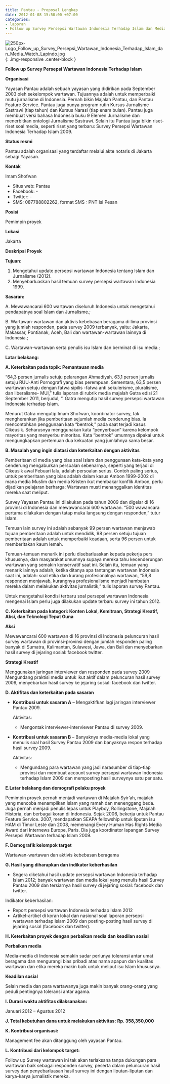 ```yaml
---
title: Pantau - Proposal Lengkap
date: 2012-01-08 15:50:00 +07:00
categories:
- laporan
- Follow up Survey Persepsi Wartawan Indonesia Terhadap Islam dan Media Watch Lapindo
---
```


![250px-Logo_Follow_up_Survey_Persepsi_Wartawan_Indonesia_Terhadap_Islam_dan_Media_Watch_Lapindo.jpg](/uploads/250px-Logo_Follow_up_Survey_Persepsi_Wartawan_Indonesia_Terhadap_Islam_dan_Media_Watch_Lapindo.jpg){: .img-responsive .center-block }

**Follow up Survey Persepsi Wartawan Indonesia Terhadap Islam**

**Organisasi**

Yayasan Pantau adalah sebuah yayasan yang didirikan pada September 2003 oleh sekelompok wartawan. Tujuannya adalah untuk memperbaiki mutu jurnalisme di Indonesia. Pernah bikin Majalah Pantau, dan Pantau Feature Service. Pantau juga punya program rutin Kursus Jurnalisme Sastrawi (tiap tahun) dan Kursus Narasi (tiap enam bulan). Pantau juga membuat versi bahasa Indonesia buku 9 Elemen Jurnalisme dan menerbitkan ontologi Jurnalisme Sastrawi. Selain itu Pantau juga bikin riset-riset soal media, seperti riset yang terbaru: Survey Persepsi Wartawan Indonesia Terhadap Islam 2009.

**Status resmi**

Pantau adalah organisasi yang terdaftar melalui akte notaris di Jakarta sebagi Yayasan.

**Kontak**

Imam Shofwan
* Situs web: Pantau
* Facebook: -
* Twitter: -
* SMS: 087788802262, format SMS : PNT <spasi> Isi Pesan

**Posisi**

Pemimpin proyek

**Lokasi**

Jakarta

**Deskripsi Proyek**

**Tujuan:**

1. Mengetahui update persepsi wartawan Indonesia tentang Islam dan Jurnalisme (2012).
2. Menyebarluaskan hasil temuan survey persepsi wartawan Indonesia 1999.

**Sasaran:**

A. Mewawancarai 600 wartawan diseluruh Indonesia untuk mengetahui pendapatnya soal Islam dan Jurnalisme.;

B. Wartawan-wartawan dan aktivis kebebasan beragama di lima provinsi yang jumlah responden, pada survey 2009 terbanyak, yaitu: Jakarta, Makassar, Pontianak, Aceh, Bali dan wartawan-wartawan lainnya di Indonesia.;

C. Wartawan-wartawan serta penulis isu Islam dan berminat di isu media.;

**Latar belakang:**

**A. Keterkaitan pada topik: Pemantauan media**

  “64,3 persen jurnalis setuju pelarangan Ahmadiyah. 63,1 persen jurnalis setuju RUU-Anti Pornografi yang bias perempuan. Sementara, 63,5 persen wartawan setuju dengan fatwa sipilis -fatwa anti sekulerisme, pluralisme, dan liberalisme- MUI,” tulis laporan di rubrik media majalah Gatra edisi 21 September 2011, berjudul, “. Gatra mengutip hasil survey persepsi wartawan Indonesia terhadap Islam.

  Menurut Gatra mengutip Imam Shofwan, koordinator survey, tak mengherankan jika pemberitaan sejumlah media cenderung bias. Ia mencontohkan penggunaan kata “bentrok,” pada saat terjadi kasus Cikeusik. Seharusnya menggunakan kata “penyerbuan” karena kelompok mayoritas yang menyerbu minoritas. Kata “bentrok” umumnya dipakai untuk mengungkapkan pertemuan dua kekuatan yang jumlahnya sama besar.

**B. Masalah yang ingin diatasi dan keterkaitan dengan aktivitas**

  Pemberitaan di media yang bias soal Islam dan penggunaan kata-kata yang cenderung mengaburkan persoalan sebenarnya, seperti yang terjadi di Cikeusik awal Febuari lalu, adalah persoalan serius. Contoh paling serius, untuk pemberitaan yang bias adalah dalam kasus Ambon 1999-2002 di mana media Muslim dan media Kristen ikut membakar konflik Ambon, perlu dijadikan pelajaran berharga: Wartawan musti menanggalkan identitas mereka saat meliput.

  Survey Yayasan Pantau ini dilakukan pada tahun 2009 dan digelar di 16 provinsi di Indonesia dan mewawancarai 600 wartawan. “500 wawancara pertama dilakukan dengan tatap muka langsung dengan responden,” tutur Islam.

  Temuan lain survey ini adalah sebanyak 99 persen wartawan menjawab tujuan pemberitaan adalah untuk mendidik, 98 persen setuju tujuan pemberitaan adalah untuk memperbaiki keadaan, serta 96 persen untuk memberitakan kaum lemah.

  Temuan-temuan menarik ini perlu disebarluaskan kepada pekerja pers khususnya, dan masyarakat umumnya supaya mereka tahu kecenderungan wartawan yang semakin konservatif saat ini.
Selain itu, temuan yang menarik lainnya adalah, ketika ditanya apa tantangan wartawan Indonesia saat ini, adalah: soal etika dan kurang profesionalnya wartawan, “59,8 responden menjawab, kurangnya profesionalisme menjadi hambatan mereka dalam melakukan aktivitas jurnalistik,” tulis laporan survey Pantau.

  Untuk mengetahui kondisi terbaru soal persepsi wartawan Indonesia mengenai Islam perlu juga dilakukan update terbaru survey ini tahun 2012.

**C. Keterkaitan pada kategori: Konten Lokal, Kemitraan, Strategi Kreatif, Aksi, dan Teknologi Tepat Guna**

**Aksi**

  Mewawancarai 600 wartawan di 16 provinsi di Indonesia
peluncuran hasil survey wartawan di provinsi-provinsi dengan jumlah responden paling banyak di Sumatra, Kalimantan, Sulawesi, Jawa, dan Bali dan menyebarkan hasil survey di jejaring sosial: facebook twitter.

**Strategi Kreatif**

  Menggunakan jaringan interviewer dan responden pada survey 2009
Mengundang praktisi media untuk ikut aktif dalam peluncuran hasil survey 2009, menyebarkan hasil survey ke jejaring sosial: facebook dan twitter.

**D. Aktifitas dan keterkaitan pada sasaran**

  * **Kontribusi untuk sasaran A** – Mengaktifkan lagi jaringan interviewer Pantau 2009.

    Aktivitas:

    * Mengontak interviewer-interviewer Pantau di survey 2009.

  * **Kontribusi untuk sasaran B** – Banyaknya media-media lokal yang menulis soal hasil Survey Pantau 2009 dan banyaknya respon terhadap hasil survey 2009.

    Aktivitas:

    * Mengundang para wartawan yang jadi narasumber di tiap-tiap provinsi dan membuat account survey persepsi wartawan Indonesia terhadap Islam 2009 dan memposting hasil surveynya satu per satu.

**E.Latar belakang dan demografi pelaku proyek**

Pemimpin proyek pernah menjadi wartawan di Majalah Syir’ah, majalah yang mencoba menampilkan Islam yang ramah dan menenggang beda. Juga pernah menjadi penulis lepas untuk Playboy, Rollingstone, Majalah Historia, dan berbagai koran di Indonesia. Sejak 2006, bekerja untuk Pantau Feature Service. 2007, mendapatkan SEAPA fellowship untuk liputan isu HAM di Timor Leste dan 2008, memenangi Every Human Has Rights Media Award dari Internews Europe, Paris. Dia juga koordinator lapangan Survey Persepsi Wartawan terhadap Islam 2009.

**F. Demografik kelompok target**

Wartawan-wartawan dan aktivis kebebasan beragama

**G. Hasil yang diharapkan dan indikator keberhasilan**

  * Segera diketahui hasil update persepsi wartawan Indonesia terhadap Islam 2012; banyak wartawan dan media lokal yang menulis hasil Survey Pantau 2009 dan tersiarnya hasil survey di jejaring sosial: facebook dan twitter.

  Indikator keberhasilan:

  * Report persepsi wartawan Indonesia terhadap Islam 2012
  * Artikel-artikel di koran lokal dan nasional soal laporan persepsi wartawan terhadap Islam 2009 dan posting-posting hasil survey di jejaring sosial (facebook dan twitter).

**H. Keterkaitan proyek dengan perbaikan media dan keadilan sosial**

  **Perbaikan media**

  Media-media di Indonesia semakin sadar perlunya toleransi antar umat beragama dan mengurangi bias pribadi atas nama apapun dan kualitas wartawan dan etika mereka makin baik untuk meliput isu Islam khususnya.

  **Keadilan sosial**

  Selain media dan para wartawanya juga makin banyak orang-orang yang peduli pentingnya toleransi antar agama.

**I. Durasi waktu aktifitas dilaksanakan:**

  Januari 2012 – Agustus 2012

**J. Total kebutuhan dana untuk melakukan aktivitas:**
  **Rp. 358,350,000**

**K. Kontribusi organisasi:**

Management fee akan ditanggung oleh yayasan Pantau.

**L. Kontribusi dari kelompok target:**

  Follow up Survey wartawan ini tak akan terlaksana tanpa dukungan para wartawan baik sebagai responden survey, peserta dalam peluncuran hasil survey dan penyebarluasan hasil survey ini dengan liputan-liputan dan karya-karya jurnalistik mereka.